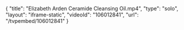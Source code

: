 {
    "title": "Elizabeth Arden Ceramide Cleansing Oil.mp4",
    "type": "solo",
    "layout": "iframe-static",
    "videoId": "106012841",
    "url": "\/tvpembed\/106012841"
}